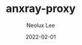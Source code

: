 ---
    layout: article
    sharing: true
    date: 2022-02-01
    title: anxray-proxy
    author: Neolux Lee
    tags: Unclassified
---